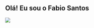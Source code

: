 ## Olá! Eu sou o Fabio Santos
<div>
  <a href="https://github.com/jfsant4">
  <img src="https://github-readme-stats.vercel.app/api?username=jfsant4&show_icons=true&true&theme=tokyonight&include_all_commits=true&count_private=true">
</div>
